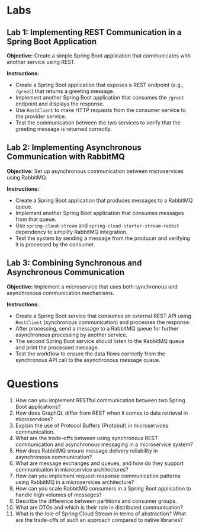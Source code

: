 # Labs

## Lab 1: Implementing REST Communication in a Spring Boot Application
**Objective:** Create a simple Spring Boot application that communicates with another service using REST.

**Instructions:**
- Create a Spring Boot application that exposes a REST endpoint (e.g., `/greet`) that returns a greeting message.
- Implement another Spring Boot application that consumes the `/greet` endpoint and displays the response.
- Use `RestClient` to make HTTP requests from the consumer service to the provider service.
- Test the communication between the two services to verify that the greeting message is returned correctly.

## Lab 2: Implementing Asynchronous Communication with RabbitMQ
**Objective:** Set up asynchronous communication between microservices using RabbitMQ.

**Instructions:**
- Create a Spring Boot application that produces messages to a RabbitMQ queue.
- Implement another Spring Boot application that consumes messages from that queue.
- Use `spring-cloud-stream` and `spring-cloud-starter-stream-rabbit` dependency to simplify RabbitMQ integration.
- Test the system by sending a message from the producer and verifying it is processed by the consumer.

## Lab 3: Combining Synchronous and Asynchronous Communication
**Objective:** Implement a microservice that uses both synchronous and asynchronous communication mechanisms.

**Instructions:**
- Create a Spring Boot service that consumes an external REST API using `RestClient` (synchronous communication) and processes the response.
- After processing, send a message to a RabbitMQ queue for further asynchronous processing by another service.
- The second Spring Boot service should listen to the RabbitMQ queue and print the processed message.
- Test the workflow to ensure the data flows correctly from the synchronous API call to the asynchronous message queue.

# Questions
1. How can you implement RESTful communication between two Spring Boot applications?
2. How does GraphQL differ from REST when it comes to data retrieval in microservices?
3. Explain the use of Protocol Buffers (Protobuf) in microservices communication. 
4. What are the trade-offs between using synchronous REST communication and asynchronous messaging in a microservice system?
5. How does RabbitMQ ensure message delivery reliability in asynchronous communication? 
6. What are message exchanges and queues, and how do they support communication in microservice architectures?
7. How can you implement request-response communication patterns using RabbitMQ in a microservices architecture?
8. How can you scale RabbitMQ consumers in a Spring Boot application to handle high volumes of messages?
9. Describe the difference between partitions and consumer groups.
10. What are DTOs and which is their role in distributed communication?
11. What is the role of Spring Cloud Stream in terms of abstraction? What are the trade-offs of such an approach compared to native libraries?
